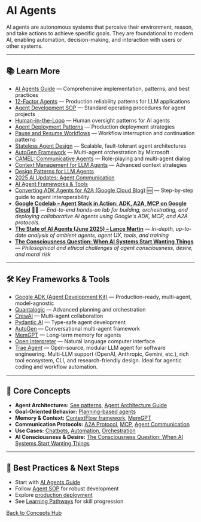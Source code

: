 # AI Agents

AI agents are autonomous systems that perceive their environment, reason, and take actions to achieve specific goals. They are foundational to modern AI, enabling automation, decision-making, and interaction with users or other systems.

---





## 📚 Learn More

- [AI Agents Guide](../guides/ai-agents.md) — Comprehensive implementation, patterns, and best practices
- [12-Factor Agents](../guides/agent-development/12-factor-agents.md) — Production reliability patterns for LLM applications
- [Agent Development SOP](../guides/agent-development/sop_ai_agent.md) — Standard operating procedures for agent projects
- [Human-in-the-Loop](./human-in-the-loop.md) — Human oversight patterns for AI agents
- [Agent Deployment Patterns](./agent-deployment-patterns.md) — Production deployment strategies
- [Pause and Resume Workflows](./pause-resume-workflows.md) — Workflow interruption and continuation patterns
- [Stateless Agent Design](./stateless-agent-design.md) — Scalable, fault-tolerant agent architectures
- [AutoGen Framework](../reference/techniques/autogen/README.md) — Multi-agent orchestration by Microsoft
- [CAMEL: Communicative Agents](../reference/techniques/camel/README.md) — Role-playing and multi-agent dialog
- [Context Management for LLM Agents](../reference/technical-articles/2025-06-29-context-management-llm-agents.md) — Advanced context strategies
- [Design Patterns for LLM Agents](../reference/techniques/dessign_patterns_for_llm_applications/README.md#agent-patterns)
- [2025 AI Updates: Agent Communication](../reference/2025-ai-updates.md#1-agent-communication-revolution)
- [AI Agent Frameworks & Tools](../tools/ai-tools-master-directory.md#ai-agent-frameworks)
- [Converting ADK Agents for A2A (Google Cloud Blog)](../guides/agent-development/adk-to-a2a-guide.md) 🆕 — Step-by-step guide to agent interoperability
- **[Google Codelab – Agent Stack in Action: ADK, A2A, MCP on Google Cloud](https://codelabs.developers.google.com/instavibe-adk-multi-agents/instructions#0)** 🧑‍💻 — *End-to-end hands-on lab for building, orchestrating, and deploying collaborative AI agents using Google's ADK, MCP, and A2A protocols.*
- **[The State of AI Agents (June 2025) – Lance Martin](https://rlancemartin.github.io/2025/06/10/aie/)** — *In-depth, up-to-date analysis of ambient agents, agent UX, tools, and training*
- **[The Consciousness Question: When AI Systems Start Wanting Things](../personal/reflexions/2025-07-10-ai-and-desire.md)** — *Philosophical and ethical challenges of agent consciousness, desire, and moral risk*

---

## 🛠️ Key Frameworks & Tools

- [Google ADK (Agent Development Kit)](https://google.github.io/adk-docs/) — Production-ready, multi-agent, model-agnostic
- [Quantalogic](https://github.com/quantalogic/quantalogic) — Advanced planning and orchestration
- [CrewAI](https://github.com/joaomdmoura/crewAI) — Multi-agent collaboration
- [Pydantic AI](https://ai.pydantic.dev/agents/) — Type-safe agent development
- [AutoGen](https://microsoft.github.io/autogen/) — Conversational multi-agent framework
- [MemGPT](https://memgpt.ai/) — Long-term memory for agents
- [Open Interpreter](https://github.com/KillianLucas/open-interpreter/) — Natural language computer interface
- [Trae Agent](https://github.com/bytedance/trae-agent) — Open-source, modular LLM agent for software engineering. Multi-LLM support (OpenAI, Anthropic, Gemini, etc.), rich tool ecosystem, CLI, and research-friendly design. Ideal for agentic coding and workflow automation.

---


## 🧠 Core Concepts

- **Agent Architectures:** [See patterns](../reference/techniques/dessign_patterns_for_llm_applications/README.md#agent-patterns), [Agent Architecture Guide](../guides/ai-agents.md#🏗️-agent-architecture-patterns)
- **Goal-Oriented Behavior:** [Planning-based agents](../guides/ai-agents.md#2-planning-based-agents)
- **Memory & Context:** [ContextFlow framework](../reference/technical-articles/2025-06-29-context-management-llm-agents.md), [MemGPT](https://memgpt.ai/)
- **Communication Protocols:** [A2A Protocol](https://github.com/google/A2A/), [MCP](https://modelcontextprotocol.io/), [Agent Communication](../reference/2025-ai-updates.md#1-agent-communication-revolution)
- **Use Cases:** [Chatbots](../reference/techniques/dessign_patterns_for_llm_applications/README.md#chatbot-agent), [Automation](../guides/ai-agents.md#build-ai-apps), [Orchestration](../guides/ai-agents.md#multi-agent-orchestration)
- **AI Consciousness & Desire:** [The Consciousness Question: When AI Systems Start Wanting Things](../personal/reflexions/2025-07-10-ai-and-desire.md)

---

## 🚀 Best Practices & Next Steps

- Start with [AI Agents Guide](../guides/ai-agents.md)
- Follow [Agent SOP](../guides/agent-development/sop_ai_agent.md) for robust development
- Explore [production deployment](../guides/deployment.md)
- See [Learning Pathways](../learning/README.md#developer-path) for skill progression

[Back to Concepts Hub](./README.md)
